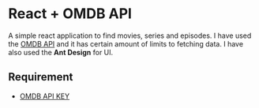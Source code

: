 # React + OMDB API
A simple react application to find movies, series and episodes. I have used the [OMDB API](http://www.omdbapi.com) and it has certain amount of limits to fetching data. I have also used the **Ant Design** for UI.

## Requirement
- [OMDB API KEY](http://www.omdbapi.com)
